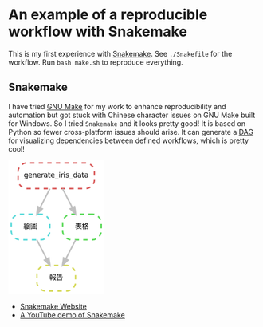 An example of a reproducible workflow with Snakemake
====================================================

This is my first experience with [Snakemake][sn].
See `./Snakefile` for the workflow. Run `bash make.sh`
to reproduce everything. 


## Snakemake

I have tried [GNU Make](https://www.gnu.org/software/make)
for my work to enhance reproducibility and automation
but got stuck with Chinese character issues on GNU Make 
built for Windows. So I tried `Snakemake` and it looks pretty 
good! It is based on Python so fewer cross-platform issues 
should arise. It can generate a 
[DAG](https://en.wikipedia.org/wiki/Directed_acyclic_graph) for 
visualizing dependencies between defined workflows, which is 
pretty cool!

<img src="figure/dag.png" width="38%">


- [Snakemake Website][sn]
- [A YouTube demo of Snakemake](https://www.youtube.com/watch?v=r9PWnEmz_tc)

[sn]: https://snakemake.github.io
